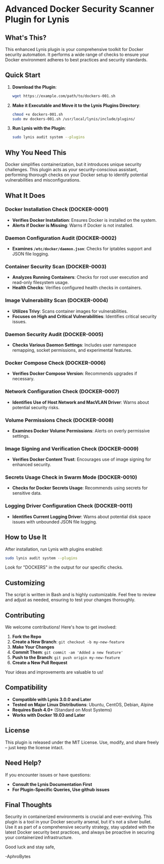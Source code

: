 # Advanced Docker Security Scanner Plugin for Lynis

## What's This?

This enhanced Lynis plugin is your comprehensive toolkit for Docker security automation. It performs a wide range of checks to ensure your Docker environment adheres to best practices and security standards.

## Quick Start

1. **Download the Plugin**:
   ```bash
   wget https://example.com/path/to/dockers-001.sh
   ```

2. **Make it Executable and Move it to the Lynis Plugins Directory**:
   ```bash
   chmod +x dockers-001.sh
   sudo mv dockers-001.sh /usr/local/lynis/include/plugins/
   ```

3. **Run Lynis with the Plugin**:
   ```bash
   sudo lynis audit system --plugins
   ```

## Why You Need This

Docker simplifies containerization, but it introduces unique security challenges. This plugin acts as your security-conscious assistant, performing thorough checks on your Docker setup to identify potential vulnerabilities and misconfigurations.

## What It Does

### Docker Installation Check (DOCKER-0001)
- **Verifies Docker Installation**: Ensures Docker is installed on the system.
- **Alerts if Docker is Missing**: Warns if Docker is not installed.

### Daemon Configuration Audit (DOCKER-0002)
- **Examines `/etc/docker/daemon.json`**: Checks for iptables support and JSON file logging.

### Container Security Scan (DOCKER-0003)
- **Analyzes Running Containers**: Checks for root user execution and read-only filesystem usage.
- **Health Checks**: Verifies configured health checks in containers.

### Image Vulnerability Scan (DOCKER-0004)
- **Utilizes Trivy**: Scans container images for vulnerabilities.
- **Focuses on High and Critical Vulnerabilities**: Identifies critical security issues.

### Daemon Security Audit (DOCKER-0005)
- **Checks Various Daemon Settings**: Includes user namespace remapping, socket permissions, and experimental features.

### Docker Compose Check (DOCKER-0006)
- **Verifies Docker Compose Version**: Recommends upgrades if necessary.

### Network Configuration Check (DOCKER-0007)
- **Identifies Use of Host Network and MacVLAN Driver**: Warns about potential security risks.

### Volume Permissions Check (DOCKER-0008)
- **Examines Docker Volume Permissions**: Alerts on overly permissive settings.

### Image Signing and Verification Check (DOCKER-0009)
- **Verifies Docker Content Trust**: Encourages use of image signing for enhanced security.

### Secrets Usage Check in Swarm Mode (DOCKER-0010)
- **Checks for Docker Secrets Usage**: Recommends using secrets for sensitive data.

### Logging Driver Configuration Check (DOCKER-0011)
- **Identifies Current Logging Driver**: Warns about potential disk space issues with unbounded JSON file logging.


## How to Use It

After installation, run Lynis with plugins enabled:

```bash
sudo lynis audit system --plugins
```

Look for "DOCKERS" in the output for our specific checks.

## Customizing

The script is written in Bash and is highly customizable. Feel free to review and adjust as needed, ensuring to test your changes thoroughly.

## Contributing

We welcome contributions! Here's how to get involved:

1. **Fork the Repo**
2. **Create a New Branch**: `git checkout -b my-new-feature`
3. **Make Your Changes**
4. **Commit Them**: `git commit -am 'Added a new feature'`
5. **Push to the Branch**: `git push origin my-new-feature`
6. **Create a New Pull Request**

Your ideas and improvements are valuable to us!

## Compatibility

- **Compatible with Lynis 3.0.0 and Later**
- **Tested on Major Linux Distributions**: Ubuntu, CentOS, Debian, Alpine
- **Requires Bash 4.0+** (Standard on Most Systems)
- **Works with Docker 19.03 and Later**

## License

This plugin is released under the MIT License. Use, modify, and share freely – just keep the license intact.

## Need Help?

If you encounter issues or have questions:

- **Consult the Lynis Documentation First**
- **For Plugin-Specific Queries, Use github issues**

## Final Thoughts

Security in containerized environments is crucial and ever-evolving. This plugin is a tool in your Docker security arsenal, but it's not a silver bullet. Use it as part of a comprehensive security strategy, stay updated with the latest Docker security best practices, and always be proactive in securing your containerized infrastructure.

Good luck and stay safe,

-AphroBytes